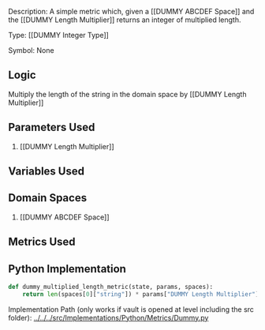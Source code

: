 Description: A simple metric which, given a [[DUMMY ABCDEF Space]] and the [[DUMMY Length Multiplier]] returns an integer of multiplied length.

Type: [[DUMMY Integer Type]]

Symbol: None

## Logic
Multiply the length of the string in the domain space by [[DUMMY Length Multiplier]]

## Parameters Used
1. [[DUMMY Length Multiplier]]

## Variables Used

## Domain Spaces
1. [[DUMMY ABCDEF Space]]
## Metrics Used
## Python Implementation
```python
def dummy_multiplied_length_metric(state, params, spaces):
    return len(spaces[0]["string"]) * params["DUMMY Length Multiplier"]
```
Implementation Path (only works if vault is opened at level including the src folder): [../../../src/Implementations/Python/Metrics/Dummy.py](../../../src/Implementations/Python/Metrics/Dummy.py)

